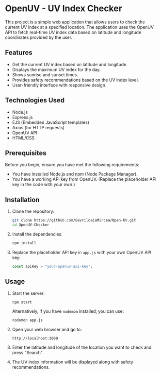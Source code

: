 # OpenUV - UV Index Checker

This project is a simple web application that allows users to check the current UV index at a specified location. The application uses the OpenUV API to fetch real-time UV index data based on latitude and longitude coordinates provided by the user.

## Features

- Get the current UV index based on latitude and longitude.
- Displays the maximum UV index for the day.
- Shows sunrise and sunset times.
- Provides safety recommendations based on the UV index level.
- User-friendly interface with responsive design.

## Technologies Used

- Node.js
- Express.js
- EJS (Embedded JavaScript templates)
- Axios (for HTTP requests)
- OpenUV API
- HTML/CSS

## Prerequisites

Before you begin, ensure you have met the following requirements:

- You have installed Node.js and npm (Node Package Manager).
- You have a working API key from OpenUV. (Replace the placeholder API key in the code with your own.)

## Installation

1. Clone the repository:

    ```bash
    git clone https://github.com/GavriloaiaMircea/Open-UV.git
    cd OpenUV-Checker
    ```

2. Install the dependencies:

    ```bash
    npm install
    ```

3. Replace the placeholder API key in `app.js` with your own OpenUV API key:

    ```javascript
    const apiKey = "your-openuv-api-key";
    ```

## Usage

1. Start the server:

    ```bash
    npm start
    ```

    Alternatively, if you have `nodemon` installed, you can use:

    ```bash
    nodemon app.js
    ```

2. Open your web browser and go to:

    ```
    http://localhost:3000
    ```

3. Enter the latitude and longitude of the location you want to check and press "Search".

4. The UV index information will be displayed along with safety recommendations.
